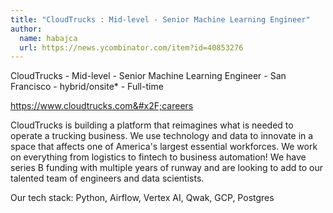 ```yaml
---
title: "CloudTrucks : Mid-level - Senior Machine Learning Engineer"
author:
  name: habajca
  url: https://news.ycombinator.com/item?id=40853276
---
```

CloudTrucks - Mid-level - Senior Machine Learning Engineer - San Francisco - hybrid&#x2F;onsite* - Full-time

<a href="https:&#x2F;&#x2F;www.cloudtrucks.com&#x2F;careers" rel="nofollow">https:&#x2F;&#x2F;www.cloudtrucks.com&#x2F;careers</a>

CloudTrucks is building a platform that reimagines what is needed to operate a trucking business. We use technology and data to innovate in a space that affects one of America&#x27;s largest essential workforces. We work on everything from logistics to fintech to business automation! We have series B funding with multiple years of runway and are looking to add to our talented team of engineers and data scientists.

Our tech stack: Python, Airflow, Vertex AI, Qwak, GCP, Postgres
